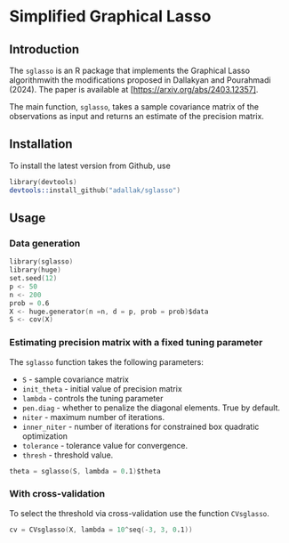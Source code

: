 # Simplified Graphical Lasso
## Introduction

The `sglasso` is an R package that implements the Graphical Lasso algorithmwith the modifications proposed in Dallakyan and 
Pourahmadi (2024). The paper is available at [https://arxiv.org/abs/2403.12357].

The main function, `sglasso`, takes a sample covariance matrix of the observations as input and returns an estimate of the precision matrix. 

## Installation

To install the latest version from Github, use

```s
library(devtools)
devtools::install_github("adallak/sglasso")
```

## Usage
### Data generation
```s
library(sglasso)
library(huge)
set.seed(12)
p <- 50
n <- 200
prob = 0.6
X <- huge.generator(n =n, d = p, prob = prob)$data
S <- cov(X)
```

### Estimating precision matrix with a fixed tuning parameter

The `sglasso` function takes the following parameters:

* `S` - sample covariance matrix
* `init_theta` - initial value of precision matrix
* `lambda` - controls the tuning parameter
* `pen.diag` - whether to penalize the diagonal elements. True by default.
* `niter`   - maximum number of iterations.
* `inner_niter` - number of iterations for constrained box quadratic optimization
* `tolerance` - tolerance value for convergence.
* `thresh` - threshold value.

```s
theta = sglasso(S, lambda = 0.1)$theta
```

### With cross-validation
To select the threshold via cross-validation use the function `CVsglasso`.
```s
cv = CVsglasso(X, lambda = 10^seq(-3, 3, 0.1))
```

